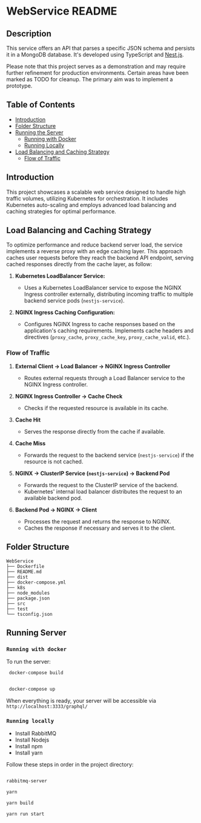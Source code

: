 # WebService README

## Description

This service offers an API that parses a specific JSON schema and persists it in a MongoDB database. It's developed using TypeScript and [Nest.js](https://github.com/nestjs/nest).

Please note that this project serves as a demonstration and may require further refinement for production environments. Certain areas have been marked as TODO for cleanup. The primary aim was to implement a prototype.

## Table of Contents

- [Introduction](#introduction)
- [Folder Structure](#folder-structure)
- [Running the Server](#running-the-server)
  - [Running with Docker](#running-with-docker)
  - [Running Locally](#running-locally)
- [Load Balancing and Caching Strategy](#load-balancing-and-caching-strategy)
  - [Flow of Traffic](#flow-of-traffic)

## Introduction

This project showcases a scalable web service designed to handle high traffic volumes, utilizing Kubernetes for orchestration. It includes Kubernetes auto-scaling and employs advanced load balancing and caching strategies for optimal performance.

## Load Balancing and Caching Strategy

To optimize performance and reduce backend server load, the service implements a reverse proxy with an edge caching layer. This approach caches user requests before they reach the backend API endpoint, serving cached responses directly from the cache layer, as follow:

1. **Kubernetes LoadBalancer Service:**
   - Uses a Kubernetes LoadBalancer service to expose the NGINX Ingress controller externally, distributing incoming traffic to multiple backend service pods (`nestjs-service`).

2. **NGINX Ingress Caching Configuration:**
   - Configures NGINX Ingress to cache responses based on the application's caching requirements. Implements cache headers and directives (`proxy_cache`, `proxy_cache_key`, `proxy_cache_valid`, etc.).


### Flow of Traffic

1. **External Client -> Load Balancer -> NGINX Ingress Controller**
   - Routes external requests through a Load Balancer service to the NGINX Ingress controller.

2. **NGINX Ingress Controller -> Cache Check**
   - Checks if the requested resource is available in its cache.

3. **Cache Hit**
   - Serves the response directly from the cache if available.

4. **Cache Miss**
   - Forwards the request to the backend service (`nestjs-service`) if the resource is not cached.

5. **NGINX -> ClusterIP Service (`nestjs-service`) -> Backend Pod**
   - Forwards the request to the ClusterIP service of the backend.
   - Kubernetes' internal load balancer distributes the request to an available backend pod.

6. **Backend Pod -> NGINX -> Client**
   - Processes the request and returns the response to NGINX.
   - Caches the response if necessary and serves it to the client.


## Folder Structure


```
WebService
├── Dockerfile
├── README.md
├── dist
├── docker-compose.yml
├── k8s
├── node_modules
├── package.json
├── src
├── test
└── tsconfig.json
```

## Running Server

### `Running with docker`

To run the server:

```bash
 docker-compose build


 docker-compose up
```
When everything is ready, your server will be accessible via `http://localhost:3333/graphql/ `

### `Running locally`

- Install RabbitMQ
- Install Nodejs
- Install npm
- Install yarn


Follow these steps in order in the project directory:

```bash

rabbitmq-server

yarn

yarn build

yarn run start

```
